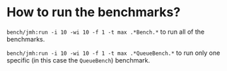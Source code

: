 
# How to run the benchmarks?

`bench/jmh:run -i 10 -wi 10 -f 1 -t max .*Bench.*`
to run all of the benchmarks.

`bench/jmh:run -i 10 -wi 10 -f 1 -t max .*QueueBench.*`
to run only one specific (in this case the `QueueBench`)
benchmark.
